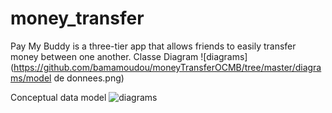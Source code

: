 # money_transfer

Pay My Buddy is a three-tier app that allows friends to easily transfer money between one another.
Classe Diagram
![diagrams](https://github.com/bamamoudou/moneyTransferOCMB/tree/master/diagrams/model de donnees.png)

Conceptual data model
![diagrams](https://github.com/bamamoudou/moneyTransferOCMB/tree/master/diagrams/CMD.mwb)

